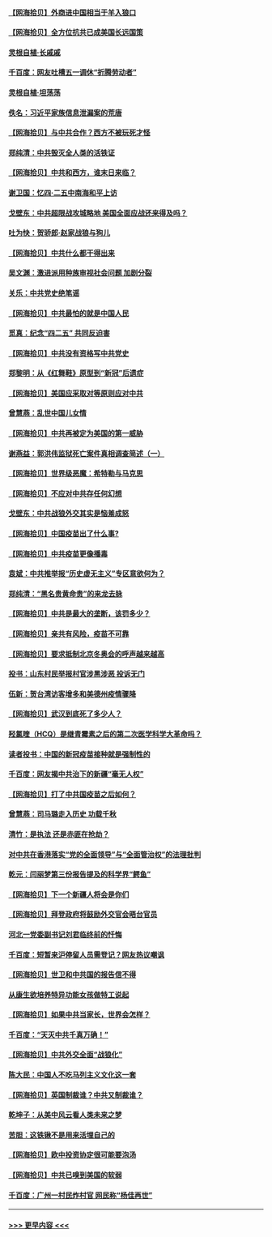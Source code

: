 #### [【网海拾贝】外商进中国相当于羊入狼口](../pages/nsc993/n12908274.md?t=04281401) 
#### [【网海拾贝】全方位抗共已成美国长远国策](../pages/nsc993/n12906878.md?t=04281401) 
#### [灵根自植‧长戚戚](../pages/nsc993/n12905585.md?t=04281401) 
#### [千百度：网友吐槽五一调休“折腾劳动者”](../pages/nsc993/n12905934.md?t=04281401) 
#### [灵根自植‧坦荡荡](../pages/nsc993/n12905562.md?t=04281401) 
#### [佚名：习近平家族信息泄漏案的荒唐](../pages/nsc993/n12904705.md?t=04281401) 
#### [【网海拾贝】与中共合作？西方不被玩死才怪](../pages/nsc993/n12903873.md?t=04281401) 
#### [郑纯清：中共毁灭全人类的活铁证](../pages/nsc993/n12903785.md?t=04281401) 
#### [【网海拾贝】中共和西方，谁末日来临？](../pages/nsc993/n12903482.md?t=04281401) 
#### [谢卫国：忆四‧二五中南海和平上访](../pages/nsc993/n12902192.md?t=04281401) 
#### [戈壁东：中共超限战攻城略地 美国全面应战还来得及吗？](../pages/nsc993/n12902297.md?t=04281401) 
#### [吐为快：贺骄郎‧赵家战狼与狗儿](../pages/nsc993/n12902280.md?t=04281401) 
#### [【网海拾贝】中共什么都干得出来](../pages/nsc993/n12897500.md?t=04281401) 
#### [吴文渊：激进派用种族审视社会问题 加剧分裂](../pages/nsc993/n12893881.md?t=04281401) 
#### [关乐：中共党史绝笔谣](../pages/nsc993/n12897270.md?t=04281401) 
#### [【网海拾贝】中共最怕的就是中国人民](../pages/nsc993/n12894705.md?t=04281401) 
#### [觅真：纪念“四二五” 共同反迫害](../pages/nsc993/n12894553.md?t=04281401) 
#### [【网海拾贝】中共没有资格写中共党史](../pages/nsc993/n12892231.md?t=04281401) 
#### [郑黎明：从《红舞鞋》原型到“新冠”后遗症](../pages/nsc993/n12890469.md?t=04281401) 
#### [【网海拾贝】美国应采取对等原则应对中共](../pages/nsc993/n12889176.md?t=04281401) 
#### [曾慧燕：乱世中国儿女情](../pages/nsc993/n12887931.md?t=04281401) 
#### [【网海拾贝】中共再被定为美国的第一威胁](../pages/nsc993/n12887580.md?t=04281401) 
#### [谢燕益：郭洪伟监狱死亡案件真相调查简述（一）](../pages/nsc993/n12885648.md?t=04281401) 
#### [【网海拾贝】世界级恶魔：希特勒与马克思](../pages/nsc993/n12884062.md?t=04281401) 
#### [【网海拾贝】不应对中共存任何幻想](../pages/nsc993/n12881460.md?t=04281401) 
#### [戈壁东：中共战狼外交其实是恼羞成怒](../pages/nsc993/n12880392.md?t=04281401) 
#### [【网海拾贝】中国疫苗出了什么事?](../pages/nsc993/n12879124.md?t=04281401) 
#### [【网海拾贝】中共疫苗更像播毒](../pages/nsc993/n12876631.md?t=04281401) 
#### [袁斌：中共推举报“历史虚无主义”专区意欲何为？](../pages/nsc993/n12876530.md?t=04281401) 
#### [郑纯清：“黑名贵黄命贵”的来龙去脉](../pages/nsc993/n12875589.md?t=04281401) 
#### [【网海拾贝】中共是最大的垄断，该罚多少？](../pages/nsc993/n12874006.md?t=04281401) 
#### [【网海拾贝】亲共有风险，疫苗不可靠](../pages/nsc993/n12872224.md?t=04281401) 
#### [【网海拾贝】要求抵制北京冬奥会的呼声越来越高](../pages/nsc993/n12868962.md?t=04281401) 
#### [投书：山东村民举报村官涉黑涉恶 投诉无门](../pages/nsc993/n12869726.md?t=04281401) 
#### [伍新：贺台湾访客增多和美德州疫情骤降](../pages/nsc993/n12865651.md?t=04281401) 
#### [【网海拾贝】武汉到底死了多少人？](../pages/nsc993/n12863707.md?t=04281401) 
#### [羟氯喹（HCQ）是继青霉素之后的第二次医学科学大革命吗？](../pages/nsc993/n12638564.md?t=04281401) 
#### [读者投书：中国的新冠疫苗接种就是强制性的](../pages/nsc993/n12859932.md?t=04281401) 
#### [千百度：网友揭中共治下的新疆“毫无人权”](../pages/nsc993/n12858385.md?t=04281401) 
#### [【网海拾贝】打了中共国疫苗之后如何？](../pages/nsc993/n12857866.md?t=04281401) 
#### [曾慧燕：司马璐走入历史 功载千秋](../pages/nsc993/n12856996.md?t=04281401) 
#### [清竹：是执法 还是赤匪在抢劫？](../pages/nsc993/n12856952.md?t=04281401) 
#### [对中共在香港落实“党的全面领导”与“全面管治权”的法理批判](../pages/nsc993/n12856929.md?t=04281401) 
#### [乾元：闫丽梦第三份报告提及的科学界“鳄鱼”](../pages/nsc993/n12855985.md?t=04281401) 
#### [【网海拾贝】下一个新疆人将会是你们](../pages/nsc993/n12855864.md?t=04281401) 
#### [【网海拾贝】拜登政府将鼓励外交官会晤台官员](../pages/nsc993/n12853615.md?t=04281401) 
#### [河北一党委副书记刘君临终前的忏悔](../pages/nsc993/n12849420.md?t=04281401) 
#### [千百度：短暂来沪停留人员需登记？网友热议嘲讽](../pages/nsc993/n12853497.md?t=04281401) 
#### [【网海拾贝】世卫和中共国的报告信不得](../pages/nsc993/n12850902.md?t=04281401) 
#### [从康生欲培养特异功能女孩做特工说起](../pages/nsc993/n12849289.md?t=04281401) 
#### [【网海拾贝】如果中共当家长，世界会怎样？](../pages/nsc993/n12848436.md?t=04281401) 
#### [千百度：“天灭中共千真万确！”](../pages/nsc993/n12845659.md?t=04281401) 
#### [【网海拾贝】中共外交全面“战狼化”](../pages/nsc993/n12845607.md?t=04281401) 
#### [陈大民：中国人不吃马列主义文化这一套](../pages/nsc993/n12842496.md?t=04281401) 
#### [【网海拾贝】英国制裁谁？中共又制裁谁？](../pages/nsc993/n12840909.md?t=04281401) 
#### [乾坤子：从美中风云看人类未来之梦](../pages/nsc993/n12840590.md?t=04281401) 
#### [苦胆：这铁锹不是用来活埋自己的](../pages/nsc993/n12839512.md?t=04281401) 
#### [【网海拾贝】欧中投资协定很可能要泡汤](../pages/nsc993/n12835122.md?t=04281401) 
#### [【网海拾贝】中共已嗅到美国的软弱](../pages/nsc993/n12832411.md?t=04281401) 
#### [千百度：广州一村民炸村官 网民称“杨佳再世”](../pages/nsc993/n12832380.md?t=04281401) 

----
#### [ >>> 更早内容 <<< ](../indexes/nsc993-earlier.md)
